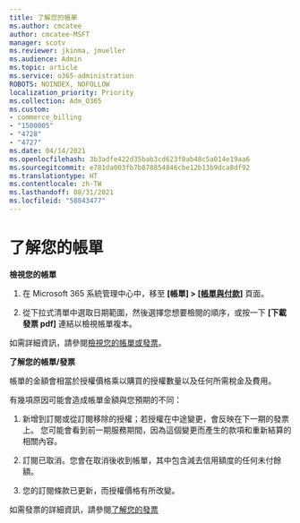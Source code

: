 ```yaml
---
title: 了解您的帳單
ms.author: cmcatee
author: cmcatee-MSFT
manager: scotv
ms.reviewer: jkinma, jmueller
ms.audience: Admin
ms.topic: article
ms.service: o365-administration
ROBOTS: NOINDEX, NOFOLLOW
localization_priority: Priority
ms.collection: Adm_O365
ms.custom:
- commerce_billing
- "1500005"
- "4728"
- "4727"
ms.date: 04/14/2021
ms.openlocfilehash: 3b3adfe422d35bab3cd623f0ab48c5a014e19aa6
ms.sourcegitcommit: e781da003fb7b878854846cbe12b13b9dca8df92
ms.translationtype: HT
ms.contentlocale: zh-TW
ms.lasthandoff: 08/31/2021
ms.locfileid: "58843477"
---
```

# <a name="understand-your-bill"></a>了解您的帳單

**檢視您的帳單**

1. 在 Microsoft 365 系統管理中心中，移至 **[帳單] > [[帳單與付款](https://go.microsoft.com/fwlink/p/?linkid=848039)]** 頁面。

2. 從下拉式清單中選取日期範圍，然後選擇您想要檢閱的順序，或按一下 **[下載發票 pdf]** 連結以檢視帳單複本。

如需詳細資訊，請參閱[檢視您的帳單或發票](https://docs.microsoft.com/microsoft-365/commerce/billing-and-payments/view-your-bill-or-invoice)。

**了解您的帳單/發票**

帳單的金額會相當於授權價格乘以購買的授權數量以及任何所需稅金及費用。

有幾項原因可能會造成帳單金額與您預期的不同：

1. 新增到訂閱或從訂閱移除的授權；若授權在中途變更，會反映在下一期的發票上。  您可能會看到前一期服務期間，因為這個變更而產生的款項和重新結算的相關內容。

2. 訂閱已取消。您會在取消後收到帳單，其中包含減去信用額度的任何未付餘額。

3. 您的訂閱條款已更新，而授權價格有所改變。  

如需發票的詳細資訊，請參閱[了解您的發票](https://support.office.com/article/Understand-your-invoice-for-Office-365-for-business-0724b428-fb59-4962-8c37-6674166d7507)
